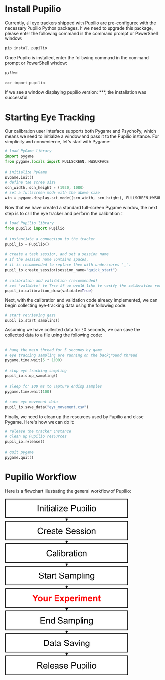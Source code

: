 # Install Pupilio 

Currently, all eye trackers shipped with Pupilio are pre-configured with the necessary Pupilio Python packages. If we need to upgrade this package, please enter the following command in the command prompt or PowerShell window:

```bash
pip install pupilio
```

Once Pupilio is installed, enter the following command in the command prompt or PowerShell window:
```bash
python

>>> import pupilio 
```
If we see a window displaying pupilio version: ***, the installation was successful.

# Starting Eye Tracking

Our calibration user interface supports both Pygame and PsychoPy, which means we need to initialize a window and pass it to the Pupilio instance. For simplicity and convenience, let's start with Pygame:

```Python
# load PyGame library
import pygame
from pygame.locals import FULLSCREEN, HWSURFACE

# initialize PyGame
pygame.init()
# define the scree size
scn_width, scn_height = (1920, 1080)
# set a fullscreen mode with the above size
win = pygame.display.set_mode((scn_width, scn_height), FULLSCREEN|HWSURFACE)
```

Now that we have created a standard full-screen Pygame window, the next step is to call the eye tracker and perform the calibration：

```Python
# load Pupilio library
from pupilio import Pupilio

# instantiate a connection to the tracker
pupil_io = Pupilio()

# create a task session, and set a session name 
# If the session name contains spaces, 
# it is recommended to replace them with underscores '_'.
pupil_io.create_session(session_name="quick_start")

# calibration and validation (recommended)
# set 'validate' to True if we would like to verify the calibration results
pupil_io.calibration_draw(validate=True)
```


Next, with the calibration and validation code already implemented, we can begin collecting eye-tracking data using the following code:

```Python
# start retrieving gaze
pupil_io.start_sampling()
```

Assuming we have collected data for 20 seconds, we can save the collected data to a file using the following code:

```Python

# hang the main thread for 5 seconds by game
# eye tracking sampling are running on the background thread
pygame.time.wait(5 * 1000)

# stop eye tracking sampling
pupil_io.stop_sampling()

# sleep for 100 ms to capture ending samples
pygame.time.wait(100)

# save eye movement data
pupil_io.save_data("eye_movement.csv")
```

Finally, we need to clean up the resources used by Pupilio and close Pygame. Here's how we can do it:

```Python
# release the tracker instance
# clean up Pupilio resources
pupil_io.release()

# quit pygame
pygame.quit()
```

# Pupilio Workflow


Here is a flowchart illustrating the general workflow of Pupilio:

![Workflow](../_static/images/start/quick_start/workflow.png)
